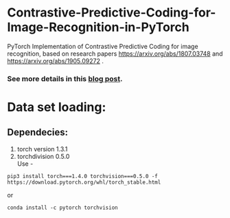 # Contrastive-Predictive-Coding-for-Image-Recognition-in-PyTorch
PyTorch Implementation of Contrastive Predictive Coding for image recognition, based on research papers https://arxiv.org/abs/1807.03748 and  https://arxiv.org/abs/1905.09272 .

### See more details in this [blog post](https://mf1024.github.io/2019/05/27/contrastive-predictive-coding/).


# Data set loading:
## Dependecies: 
1) torch version 1.3.1
2) torchdivision 0.5.0 \
Use - 
```
pip3 install torch===1.4.0 torchvision===0.5.0 -f https://download.pytorch.org/whl/torch_stable.html
```
or 
```
conda install -c pytorch torchvision
```
